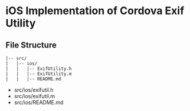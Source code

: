 # iOS Implementation of Cordova Exif Utility

## File Structure
    |-- src/
    |   |-- ios/
    |   |   |-- ExifUtility.h
    |   |   |-- ExifUtility.m
    |   |   |-- README.md

- src/ios/exifutil.h
- src/ios/exifutil.m
- src/ios/README.md
